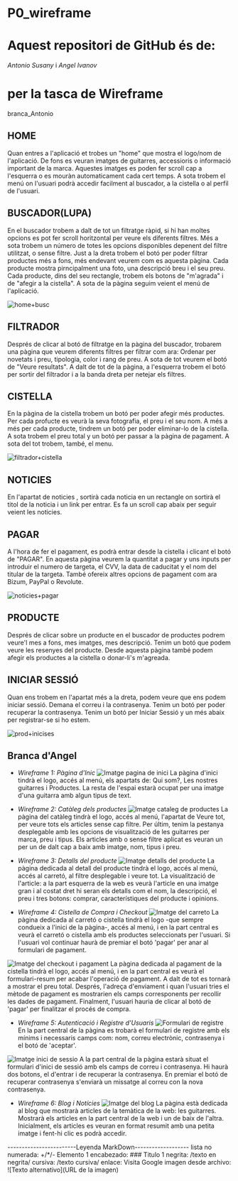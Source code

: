 # P0_wireframe

# Aquest repositori de GitHub és de:
_Antonio Susany_
i
_Angel Ivanov_

# per la tasca de Wireframe

branca_Antonio

## HOME

Quan entres a l'aplicació et trobes un "home" que mostra el logo/nom de l'aplicació. De fons es veuran imatges de guitarres, accessioris o informació important de la marca. Aquestes imatges es poden fer scroll cap a l'esquerra o es mouràn automaticament cada cert temps. A sota trobem el menú on l'usuari podrà accedir facilment al buscador, a la cistella o al perfil de l'usuari. 

## BUSCADOR(LUPA)

En el buscador trobem a dalt de tot un filtratge ràpid, si hi han moltes opcions es pot fer scroll horitzontal per veure els diferents filtres. Més a sota trobem un número de totes les opcions disponibles depenent del filtre utilitzat, o sense filtre. Just a la dreta trobem el botó per poder filtrar productes més a fons, més endevant veurem com es aquesta pàgina. Cada producte mostra pirncipalment una foto, una descripció breu i el seu preu. Cada producte, dins del seu rectangle, trobem els botons de "m'agrada" i de "afegir a la cistella". A sota de la pàgina seguim veient el menú de l'aplicació. 

![home+busc](home+busc.jpeg)


## FILTRADOR

Després de clicar al botó de filtratge en la pàgina del buscador, trobarem una pàgina que veurem diferents filtres per filtrar com ara: Ordenar per novetats i preu, tipologia, color i rang de preu. A sota de tot veurem el botó de "Veure resultats". A dalt de tot de la pàgina, a l'esquerra trobem el botó per sortir del filtrador i a la banda dreta per netejar els filtres. 

## CISTELLA

En la pàgina de la cistella trobem un botó per poder afegir més productes. Per cada profucte es veurà la seva fotografia, el preu i el seu nom. A més a més per cada producte, tindrem un botó per poder eliminar-lo de la cistella. A sota trobem el preu total y un botó per passar a la pàgina de pagament. A sota del tot trobem, també, el menu. 

![filtrador+cistella](filtrador+cistella.jpeg)


## NOTICIES

En l'apartat de noticies , sortirà cada noticia en un rectangle on sortirà el titol de la noticia i un link per entrar. Es fa un scroll cap abaix per seguir veient les noticies. 

## PAGAR

A l'hora de fer el pagament, es podrà entrar desde la cistella i clicant el botó de "PAGAR". En aquesta pàgina veurem la quantitat a pagar y uns inputs per introduir el numero de targeta, el CVV, la data de caducitat y el nom del titular de la targeta. També ofereix altres opcions de pagament com ara Bizum, PayPal o Revolute. 

![noticies+pagar](noticies+pagar.jpeg)

## PRODUCTE

Després de clicar sobre un producte en el buscador de productes podrem veure'l mes a fons, mes imatges, mes descripció. Tenim un botó que podem veure les resenyes del producte. Desde aquesta pàgina també podem afegir els productes a la cistella o donar-li's m'agreada. 

## INICIAR SESSIÓ

Quan ens trobem en l'apartat més a la dreta, podem veure que ens podem iniciar sessió. Demana el correu i la contrasenya. Tenim un botó per poder recuperar la contrasenya. Tenim un botó per Iniciar Sessió y un més abaix per registrar-se si ho estem. 

![prod+inicises](prod+inicises.jpeg)

## Branca d'Angel

- _Wireframe 1: Pàgina d'Inic_
![Imatge pagina de inici](Scan0001.jpg)
La pàgina d'inici tindrà el logo, accés al menú, els apartats de: Qui som?, Les nostres guitarres i Productes. La resta de l'espai estarà ocupat per una imatge d'una guitarra amb algun tipus de text.


- _Wireframe 2: Catàleg dels productes_
![Imatge cataleg de productes](Scan0002.jpg)
La pàgina del catàleg tindrà el logo, accés al menú, l'apartat de Veure tot, per veure tots els articles sense cap filtre. Per últim, tenim la pestanya desplegable amb les opcions de visualització de les guitarres per marca, preu i tipus. Els articles amb o sense filtre aplicat es veuran un per un de dalt cap a baix amb imatge, nom, tipus i preu.


- _Wireframe 3: Detalls del producte_
![Imatge detalls del producte](Scan0003.jpg)
La pàgina dedicada al detall del producte tindrà el logo, accés al menú, accés al carretó, al filtre desplegable i veure tot. La visualització de l'article: a la part esquerra de la web es veurà l'article en una imatge gran i al costat dret hi seran els detalls com el nom, la descripció, el preu i tres botons: comprar, característiques del producte i opinions.



- _Wireframe 4: Cistella de Compra i Checkout_
![Imatge del carreto](Scan0004.jpg)
La pàgina dedicada al carretó o cistella tindrà el logo -que sempre condueix a l'inici de la pàgina-, accés al menú, i en la part central es veurà el carretó o cistella amb els productes seleccionats per l'usuari. Si l'usuari vol continuar haurà de premiar el botó 'pagar' per anar al formulari de pagament.



![Imatge del checkout i pagament](Scan0005.jpg)
La pàgina dedicada al pagament de la cistella tindrà el logo, accés al menú, i en la part central es veurà el formulari-resum per acabar l'operació de pagament. A dalt de tot es tornarà a mostrar el preu total. Després, l'adreça d'enviament i quan l'usuari tries el mètode de pagament es mostrarien els camps corresponents per recollir les dades de pagament. Finalment, l'usuari hauria de clicar al botó de 'pagar' per finalitzar el procés de compra.



- _Wireframe 5: Autenticació i Registre d'Usuaris_
![Formulari de registre](IMG_7907.jpg)
En la part central de la pàgina es trobarà el formulari de registre amb els mínims i necessaris camps com: nom, correu electrònic, contrasenya i el botó de 'aceptar'.



![Imatge inici de sessio](IMG_7906.jpg)
A la part central de la pàgina estarà situat el formulari d'inici de sessió amb els camps de correu i contrasenya. Hi haurà dos botons, el d'entrar i de recuperar la contrasenya. En premiar el botó de recuperar contrasenya s'enviarà un missatge al correu con la nova contrasenya.



- _Wireframe 6: Blog i Notícies_
![Imatge del blog](Scan0006.jpg)
La pàgina està dedicada al blog que mostrarà articles de la temàtica de la web: les guitarres. Mostrarà els articles en la part central de la web i un de baix de l'altra. Inicialment, els articles es veuran en format resumit amb una petita imatge i fent-hi clic es podrà accedir.





------------------------Leyenda MarkDown------------------- lista no numerada: +/*/- Elemento 1 encabezado: ### Titulo 1 negrita: /texto en negrita/ cursiva: /texto cursiva/ enlace: Visita Google imagen desde archivo: ![Texto alternativo](URL de la imagen)

